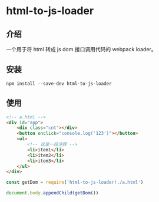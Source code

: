 # html-to-js-loader

## 介绍

一个用于将 html 转成 js dom 接口调用代码的 webpack loader。

## 安装

```
npm install --save-dev html-to-js-loader
```

## 使用

```html
<!-- a.html -->
<div id="app">
    <div class="cnt"></div>
    <button onclick="console.log('123')"></button>
    <ul>
        <!-- 这是一段注释 -->
        <li>item1</li>
        <li>item2</li>
        <li>item3</li>
    </ul>
</div>
```

```js
const getDom = require('html-to-js-loader!./a.html')

document.body.appendChild(getDom())
```
